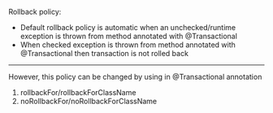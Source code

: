 Rollback policy:
* Default rollback policy is automatic when an unchecked/runtime exception is thrown from method annotated with @Transactional
* When checked exception is thrown from method annotated with @Transactional then transaction is not rolled back

---
However, this policy can be changed by using in @Transactional annotation
1. rollbackFor/rollbackForClassName
2. noRollbackFor/noRollbackForClassName